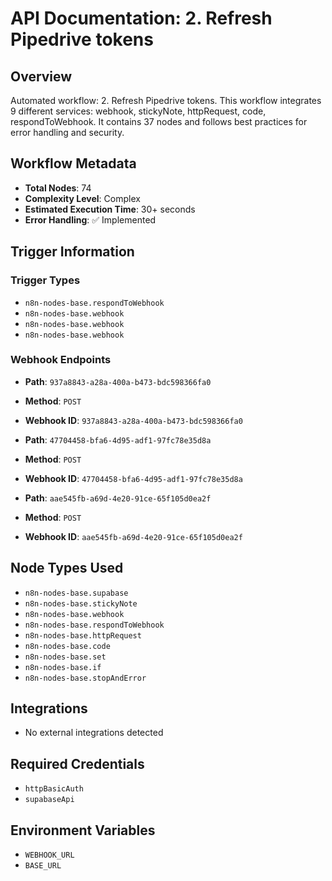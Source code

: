 # API Documentation: 2. Refresh Pipedrive tokens

## Overview
Automated workflow: 2. Refresh Pipedrive tokens. This workflow integrates 9 different services: webhook, stickyNote, httpRequest, code, respondToWebhook. It contains 37 nodes and follows best practices for error handling and security.

## Workflow Metadata
- **Total Nodes**: 74
- **Complexity Level**: Complex
- **Estimated Execution Time**: 30+ seconds
- **Error Handling**: ✅ Implemented

## Trigger Information
### Trigger Types
- `n8n-nodes-base.respondToWebhook`
- `n8n-nodes-base.webhook`
- `n8n-nodes-base.webhook`
- `n8n-nodes-base.webhook`

### Webhook Endpoints
- **Path**: `937a8843-a28a-400a-b473-bdc598366fa0`
- **Method**: `POST`
- **Webhook ID**: `937a8843-a28a-400a-b473-bdc598366fa0`

- **Path**: `47704458-bfa6-4d95-adf1-97fc78e35d8a`
- **Method**: `POST`
- **Webhook ID**: `47704458-bfa6-4d95-adf1-97fc78e35d8a`

- **Path**: `aae545fb-a69d-4e20-91ce-65f105d0ea2f`
- **Method**: `POST`
- **Webhook ID**: `aae545fb-a69d-4e20-91ce-65f105d0ea2f`


## Node Types Used
- `n8n-nodes-base.supabase`
- `n8n-nodes-base.stickyNote`
- `n8n-nodes-base.webhook`
- `n8n-nodes-base.respondToWebhook`
- `n8n-nodes-base.httpRequest`
- `n8n-nodes-base.code`
- `n8n-nodes-base.set`
- `n8n-nodes-base.if`
- `n8n-nodes-base.stopAndError`

## Integrations
- No external integrations detected

## Required Credentials
- `httpBasicAuth`
- `supabaseApi`

## Environment Variables
- `WEBHOOK_URL`
- `BASE_URL`
